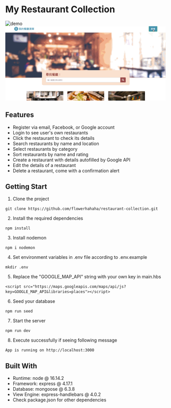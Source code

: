 # My Restaurant Collection
![demo](/public/images/S2-3_A8.gif)
![demo](/public/images/S2-3_A7_02.gif)

## Features
- Register via email, Facebook, or Google account
- Login to see user's own restaurants
- Click the restaurant to check its details
- Search restaurants by name and location
- Select restaurants by category
- Sort restaurants by name and rating
- Create a restaurant with details autofilled by Google API
- Edit the details of a restaurant
- Delete a restaurant, come with a confirmation alert

## Getting Start

1. Clone the project

```
git clone https://github.com/flowerhahaha/restaurant-collection.git
```

2. Install the required dependencies

```
npm install
```

3. Install nodemon 

```
npm i nodemon
```

4. Set environment variables in .env file according to .env.example

```
mkdir .env
```

5. Replace the "GOOGLE_MAP_API" string with your own key in main.hbs

```
<script src="https://maps.googleapis.com/maps/api/js?key=GOOGLE_MAP_API&libraries=places"></script>
```

6. Seed your database 

```
npm run seed
```

7. Start the server

```
npm run dev
```

8. Execute successfully if seeing following message

```
App is running on http://localhost:3000
```

## Built With
-  Runtime: node @ 16.14.2
-  Framework: express @ 4.17.1
-  Database: mongoose @ 6.3.8
-  View Engine: express-handlebars @ 4.0.2
-  Check package.json for other dependencies
